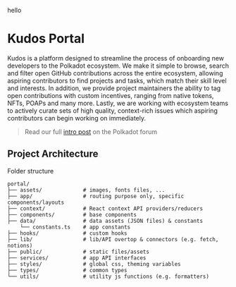 hello

# Kudos Portal

Kudos is a platform designed to streamline the process of onboarding new developers to the Polkadot ecosystem. We make it simple to browse, search and filter open GitHub contributions across the entire ecosystem, allowing aspiring contributors to find projects and tasks, which match their skill level and interests. In addition, we provide project maintainers the ability to tag open contributions with custom incentives, ranging from native tokens, NFTs, POAPs and many more. Lastly, we are working with ecosystem teams to actively curate sets of high quality, context-rich issues which aspiring contributors can begin working on immediately.

> Read our full [intro post](https://forum.polkadot.network/t/kudos-unlocking-the-full-potential-of-polkadots-developer-community/6346) on the Polkadot forum

## Project Architecture

Folder structure

```
portal/
├── assets/             # images, fonts files, ...
├── app/                # routing purpose only, specific components/layouts
├── context/            # React context API providers/reducers
├── components/         # base components
├── data/               # data assets (JSON files) & constants
    └── constants.ts    # app constants
├── hooks/              # custom hooks
├── lib/                # lib/API overtop & connectors (e.g. fetch, notions)
├── public/             # static files/assets
├── services/           # app API interfaces
├── styles/             # global css, theming variables
├── types/              # common types
└── utils/              # utility js functions (e.g. formatters)
```
